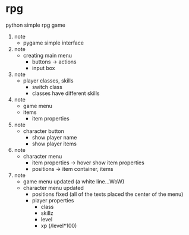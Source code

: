 # rpg
python simple rpg game

1. note
    - pygame simple interface
2. note
    - creating main menu
        - buttons -> actions
        - input box
3. note
    - player classes, skills
        - switch class
        - classes have different skills
4. note
    - game menu
    - items
        - item properties
5. note
    - character button
        - show player name
        - show player items
6. note
    - character menu
        - item properties -> hover show item properties
        - positions -> item container, items
7. note
    - game menu updated (a white line...WoW)
    - character menu updated
        - positions fixed (all of the texts placed the center of the menu)
        - player properties
            - class
            - skillz
            - level
            - xp (/level*100)
